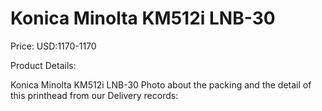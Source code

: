 # Konica Minolta KM512i LNB-30

Price: USD:1170-1170

Product Details:

Konica Minolta KM512i LNB-30
Photo about the packing and the detail of this printhead from our Delivery records: